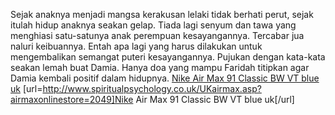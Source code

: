 Sejak anaknya menjadi mangsa kerakusan lelaki tidak berhati perut, sejak itulah hidup anaknya seakan gelap. Tiada lagi senyum dan tawa yang menghiasi satu-satunya anak perempuan kesayangannya. Tercabar jua naluri keibuannya. Entah apa lagi yang harus dilakukan untuk mengembalikan semangat puteri kesayangannya. Pujukan dengan kata-kata seakan lemah buat Damia. Hanya doa yang mampu Faridah titipkan agar Damia kembali positif dalam hidupnya.
 <a href="http://www.spiritualpsychology.co.uk/UKairmax.asp?airmaxonlinestore=2049" >Nike Air Max 91 Classic BW VT blue uk</a>
[url=http://www.spiritualpsychology.co.uk/UKairmax.asp?airmaxonlinestore=2049]Nike Air Max 91 Classic BW VT blue uk[/url]